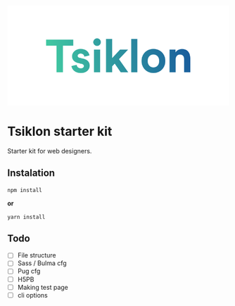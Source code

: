 ![Tsiklon](https://raw.githubusercontent.com/yacine/Tsiklon/master/logo@2x.png)


# Tsiklon starter kit

Starter kit for web designers.

## Instalation
```
npm install 
```
**or**
```
yarn install
```
## Todo
- [ ] File structure
- [ ] Sass / Bulma cfg
- [ ] Pug cfg
- [ ] H5PB
- [ ] Making test page
- [ ] cli options